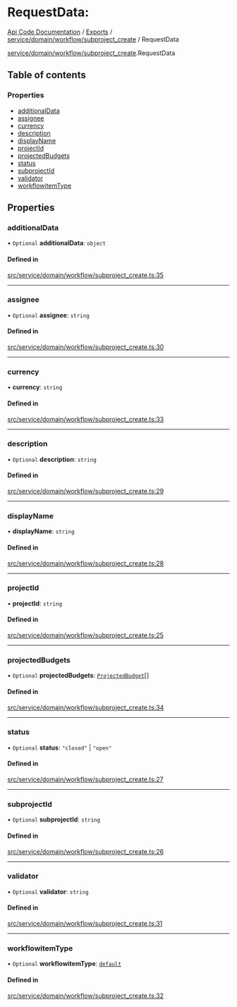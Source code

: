 # RequestData: 
 
[Api Code Documentation](../README.md) / [Exports](../modules.md) / [service/domain/workflow/subproject\_create](../modules/service_domain_workflow_subproject_create.md) / RequestData

[service/domain/workflow/subproject\_create](../modules/service_domain_workflow_subproject_create.md).RequestData

## Table of contents

### Properties

- [additionalData](service_domain_workflow_subproject_create.RequestData.md#additionaldata)
- [assignee](service_domain_workflow_subproject_create.RequestData.md#assignee)
- [currency](service_domain_workflow_subproject_create.RequestData.md#currency)
- [description](service_domain_workflow_subproject_create.RequestData.md#description)
- [displayName](service_domain_workflow_subproject_create.RequestData.md#displayname)
- [projectId](service_domain_workflow_subproject_create.RequestData.md#projectid)
- [projectedBudgets](service_domain_workflow_subproject_create.RequestData.md#projectedbudgets)
- [status](service_domain_workflow_subproject_create.RequestData.md#status)
- [subprojectId](service_domain_workflow_subproject_create.RequestData.md#subprojectid)
- [validator](service_domain_workflow_subproject_create.RequestData.md#validator)
- [workflowitemType](service_domain_workflow_subproject_create.RequestData.md#workflowitemtype)

## Properties

### additionalData

• `Optional` **additionalData**: `object`

#### Defined in

[src/service/domain/workflow/subproject_create.ts:35](https://github.com/openkfw/TruBudget/blob/422cbec/api/src/service/domain/workflow/subproject_create.ts#L35)

___

### assignee

• `Optional` **assignee**: `string`

#### Defined in

[src/service/domain/workflow/subproject_create.ts:30](https://github.com/openkfw/TruBudget/blob/422cbec/api/src/service/domain/workflow/subproject_create.ts#L30)

___

### currency

• **currency**: `string`

#### Defined in

[src/service/domain/workflow/subproject_create.ts:33](https://github.com/openkfw/TruBudget/blob/422cbec/api/src/service/domain/workflow/subproject_create.ts#L33)

___

### description

• `Optional` **description**: `string`

#### Defined in

[src/service/domain/workflow/subproject_create.ts:29](https://github.com/openkfw/TruBudget/blob/422cbec/api/src/service/domain/workflow/subproject_create.ts#L29)

___

### displayName

• **displayName**: `string`

#### Defined in

[src/service/domain/workflow/subproject_create.ts:28](https://github.com/openkfw/TruBudget/blob/422cbec/api/src/service/domain/workflow/subproject_create.ts#L28)

___

### projectId

• **projectId**: `string`

#### Defined in

[src/service/domain/workflow/subproject_create.ts:25](https://github.com/openkfw/TruBudget/blob/422cbec/api/src/service/domain/workflow/subproject_create.ts#L25)

___

### projectedBudgets

• `Optional` **projectedBudgets**: [`ProjectedBudget`](service_domain_workflow_projected_budget.ProjectedBudget.md)[]

#### Defined in

[src/service/domain/workflow/subproject_create.ts:34](https://github.com/openkfw/TruBudget/blob/422cbec/api/src/service/domain/workflow/subproject_create.ts#L34)

___

### status

• `Optional` **status**: ``"closed"`` \| ``"open"``

#### Defined in

[src/service/domain/workflow/subproject_create.ts:27](https://github.com/openkfw/TruBudget/blob/422cbec/api/src/service/domain/workflow/subproject_create.ts#L27)

___

### subprojectId

• `Optional` **subprojectId**: `string`

#### Defined in

[src/service/domain/workflow/subproject_create.ts:26](https://github.com/openkfw/TruBudget/blob/422cbec/api/src/service/domain/workflow/subproject_create.ts#L26)

___

### validator

• `Optional` **validator**: `string`

#### Defined in

[src/service/domain/workflow/subproject_create.ts:31](https://github.com/openkfw/TruBudget/blob/422cbec/api/src/service/domain/workflow/subproject_create.ts#L31)

___

### workflowitemType

• `Optional` **workflowitemType**: [`default`](../modules/service_domain_workflowitem_types_types.md#default)

#### Defined in

[src/service/domain/workflow/subproject_create.ts:32](https://github.com/openkfw/TruBudget/blob/422cbec/api/src/service/domain/workflow/subproject_create.ts#L32)
